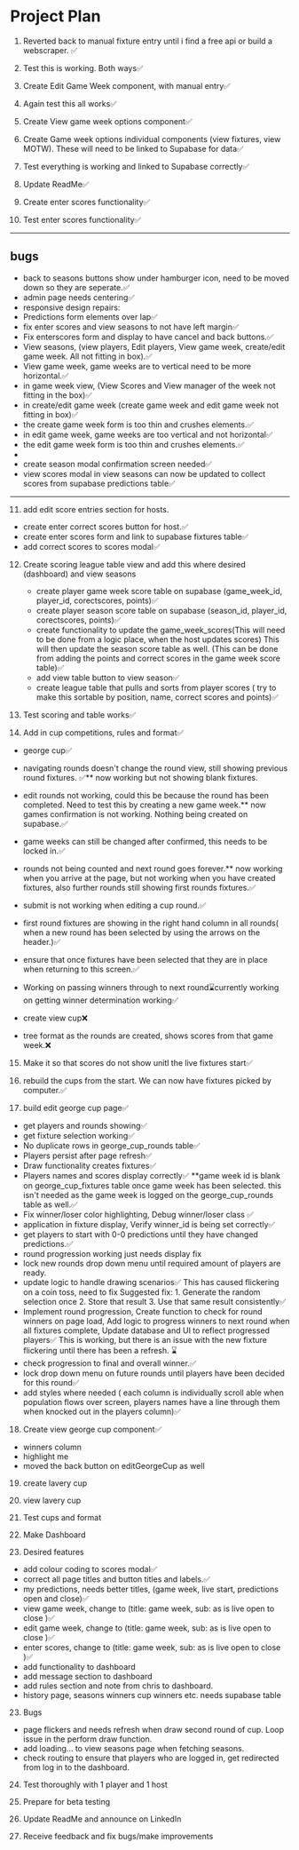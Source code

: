 # Project Plan

1. Reverted back to manual fixture entry until i find a free api or build a webscraper. ✅

2. Test this is working. Both ways✅

3. Create Edit Game Week component, with manual entry✅

4. Again test this all works✅

5. Create View game week options component✅

6. Create Game week options individual components (view fixtures, view MOTW). These will need to be linked to Supabase for data✅

7. Test everything is working and linked to Supabase correctly✅

8. Update ReadMe✅

9. Create enter scores functionality✅

10. Test enter scores functionality✅

---

## bugs

- back to seasons buttons show under hamburger icon, need to be moved down so they are seperate.✅
- admin page needs centering✅
- responsive design repairs:
- Predictions form elements over lap✅
- fix enter scores and view seasons to not have left margin✅
- Fix enterscores form and display to have cancel and back buttons.✅
- View seasons, (view players, Edit players, View game week, create/edit game week. All not fitting in box).✅
- View game week, game weeks are to vertical need to be more horizontal.✅
- in game week view, (View Scores and View manager of the week not fitting in the box)✅
- in create/edit game week (create game week and edit game week not fitting in box)✅
- the create game week form is too thin and crushes elements.✅
- in edit game week, game weeks are too vertical and not horizontal✅
- the edit game week form is too thin and crushes elements.✅
-
- create season modal confirmation screen needed✅
- view scores modal in view seasons can now be updated to collect scores from supabase predictions table✅

---

11. add edit score entries section for hosts.

- create enter correct scores button for host.✅
- create enter scores form and link to supabase fixtures table✅
- add correct scores to scores modal✅

12. Create scoring league table view and add this where desired (dashboard) and view seasons

    - create player game week score table on supabase (game_week_id, player_id, corectscores, points)✅
    - create player season score table on supabase (season_id, player_id, corectscores, points)✅
    - create functionality to update the game_week_scores(This will need to be done from a logic place, when the host updates scores) This will then update the season score table as well. (This can be done from adding the points and correct scores in the game week score table)✅
    - add view table button to view season✅
    - create league table that pulls and sorts from player scores ( try to make this sortable by position, name, correct scores and points)✅

13. Test scoring and table works✅

14. Add in cup competitions, rules and format✅

- george cup✅
- navigating rounds doesn't change the round view, still showing previous round fixtures. ✅\*\* now working but not showing blank fixtures.
- edit rounds not working, could this be because the round has been completed. Need to test this by creating a new game week.\*\* now games confirmation is not working. Nothing being created on supabase.✅
- game weeks can still be changed after confirmed, this needs to be locked in.✅
- rounds not being counted and next round goes forever.\*\* now working when you arrive at the page, but not working when you have created fixtures, also further rounds still showing first rounds fixtures.✅
- submit is not working when editing a cup round.✅
- first round fixtures are showing in the right hand column in all rounds( when a new round has been selected by using the arrows on the header.)✅
- ensure that once fixtures have been selected that they are in place when returning to this screen.✅
- Working on passing winners through to next round⌛currently working on getting winner determination working✅

- create view cup❌
- tree format as the rounds are created, shows scores from that game week.❌

15. Make it so that scores do not show unitl the live fixtures start✅

16. rebuild the cups from the start. We can now have fixtures picked by computer.✅

17. build edit george cup page✅

- get players and rounds showing✅
- get fixture selection working✅
- No duplicate rows in george_cup_rounds table✅
- Players persist after page refresh✅
- Draw functionality creates fixtures✅
- Players names and scores display correctly✅
  \*\*game week id is blank on george_cup_fixtures table once game week has been selected. this isn't needed as the game week is logged on the george_cup_rounds table as well.✅
- Fix winner/loser color highlighting, Debug winner/loser class ✅
- application in fixture display, Verify winner_id is being set correctly✅
- get players to start with 0-0 predictions until they have changed predictions.✅
- round progression working just needs display fix
- lock new rounds drop down menu until required amount of players are ready.
- update logic to handle drawing scenarios✅ This has caused flickering on a coin toss, need to fix
  Suggested fix: 1. Generate the random selection once 2. Store that result 3. Use that same result consistently✅
- Implement round progression, Create function to check for round winners on page load, Add logic to progress winners to next round when all fixtures complete, Update database and UI to reflect progressed players✅ This is working, but there is an issue with the new fixture flickering until there has been a refresh. ⌛
- check progression to final and overall winner.✅
- lock drop down menu on future rounds until players have been decided for this round✅
- add styles where needed ( each column is individually scroll able when population flows over screen, players names have a line through them when knocked out in the players column)✅

18. Create view george cup component✅

- winners column
- highlight me
- moved the back button on editGeorgeCup as well

19. create lavery cup

20. view lavery cup

21. Test cups and format

22. Make Dashboard

23. Desired features

- add colour coding to scores modal✅
- correct all page titles and button titles and labels.✅
- my predictions, needs better titles, (game week, live start, predictions open and close)✅
- view game week, change to (title: game week, sub: as is live open to close )✅
- edit game week, change to (title: game week, sub: as is live open to close )✅
- enter scores, change to (title: game week, sub: as is live open to close )✅
- add functionality to dashboard
- add message section to dashboard
- add rules section and note from chris to dashboard.
- history page, seasons winners cup winners etc. needs supabase table

23. Bugs

- page flickers and needs refresh when draw second round of cup. Loop issue in the perform draw function.
- add loading... to view seasons page when fetching seasons.
- check routing to ensure that players who are logged in, get redirected from log in to the dashboard.

24. Test thoroughly with 1 player and 1 host

25. Prepare for beta testing

26. Update ReadMe and announce on LinkedIn

27. Receive feedback and fix bugs/make improvements
